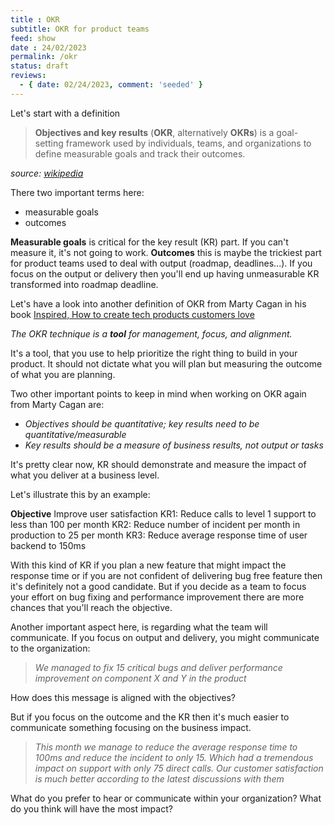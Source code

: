 ```yaml
---
title : OKR
subtitle: OKR for product teams
feed: show
date : 24/02/2023
permalink: /okr
status: draft
reviews:
  - { date: 02/24/2023, comment: 'seeded' }
---
```

Let's start with a definition

> **Objectives and key results** (**OKR**, alternatively **OKRs**) is a goal-setting framework used by individuals, teams, and organizations to define measurable goals and track their outcomes.  

*source: [wikipedia](https://en.wikipedia.org/wiki/OKR)*

There two important terms here:
- measurable goals
- outcomes

**Measurable goals** is critical for the key result (KR) part. If you can't measure it, it's not going to work.
**Outcomes** this is maybe the trickiest part for product teams used to deal with output (roadmap, deadlines...). If you focus on the output or delivery then you'll end up having unmeasurable KR transformed into roadmap deadline.

Let's have a look into another definition of OKR from Marty Cagan in his book [Inspired, How to create tech products customers love](https://www.goodreads.com/book/show/35249663-inspired)

*The OKR technique is a **tool** for management, focus, and alignment.*

It's a tool, that you use to help prioritize the right thing to build in your product. It should not dictate what you will plan but measuring the outcome of what you are planning.

Two other important points to keep in mind when working on OKR again from Marty Cagan are:
- *Objectives should be quantitative; key results need to be quantitative/measurable*
- *Key results should be a measure of business results, not output or tasks*

It's pretty clear now, KR should demonstrate and measure the impact of what you deliver at a business level.

Let's illustrate this by an example:

**Objective**
Improve user satisfaction
KR1: Reduce calls to level 1 support to less than 100 per month
KR2: Reduce number of incident per month in production to 25 per month
KR3: Reduce average response time of user backend to 150ms

With this kind of KR if you plan a new feature that might impact the response time or if you are not confident of delivering bug free feature then it's definitely not a good candidate.
But if you decide as a team to focus your effort on bug fixing and performance improvement there are more chances that you'll reach the objective.

Another important aspect here, is regarding what the team will communicate. If you focus on output and delivery, you might communicate to the organization:

> *We managed to fix 15 critical bugs and deliver performance improvement on component X and Y in the product*

How does this message is aligned with the objectives? 

But if you focus on the outcome and the KR then it's much easier to communicate something focusing on the business impact.

> *This month we manage to reduce the average response time to 100ms and reduce the incident to only 15. Which had a tremendous impact on support with only 75 direct calls. Our customer satisfaction is much better according to the latest discussions with them*

What do you prefer to hear or communicate within your organization? What do you think will have the most impact? 